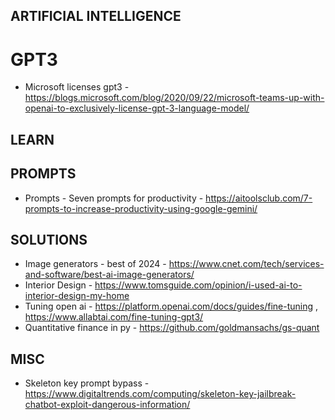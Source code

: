 ## ARTIFICIAL INTELLIGENCE

# GPT3

* Microsoft licenses gpt3 - https://blogs.microsoft.com/blog/2020/09/22/microsoft-teams-up-with-openai-to-exclusively-license-gpt-3-language-model/

## LEARN

## PROMPTS

* Prompts - Seven prompts for productivity - https://aitoolsclub.com/7-prompts-to-increase-productivity-using-google-gemini/

## SOLUTIONS

* Image generators - best of 2024 - https://www.cnet.com/tech/services-and-software/best-ai-image-generators/
* Interior Design - https://www.tomsguide.com/opinion/i-used-ai-to-interior-design-my-home
* Tuning open ai - https://platform.openai.com/docs/guides/fine-tuning , https://www.allabtai.com/fine-tuning-gpt3/
* Quantitative finance in py - https://github.com/goldmansachs/gs-quant

## MISC

* Skeleton key prompt bypass - https://www.digitaltrends.com/computing/skeleton-key-jailbreak-chatbot-exploit-dangerous-information/